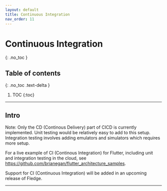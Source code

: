 ```yaml
---
layout: default
title: Continuous Integration
nav_order: 11
---
```


# Continuous Integration
{: .no_toc }

## Table of contents
{: .no_toc .text-delta }

1. TOC
{:toc}

---

## Intro
Note: Only the CD (Continous Delivery) part of CICD is currently implemented. Unit testing would be relatively
easy to add to this setup. Integration testing involves adding emulators and simulators which 
requires more setup.

For a live example of
CI (Continous Integration) for Flutter, including unit and integration testing in the cloud,
see https://github.com/brianegan/flutter_architecture_samples.

Support for CI (Continuous Integration) will be added in an upcoming release of Fledge.

---
